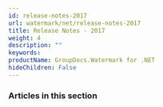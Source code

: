 ```yaml
---
id: release-notes-2017
url: watermark/net/release-notes-2017
title: Release Notes - 2017
weight: 4
description: ""
keywords: 
productName: GroupDocs.Watermark for .NET
hideChildren: False
---
```

### Articles in this section
